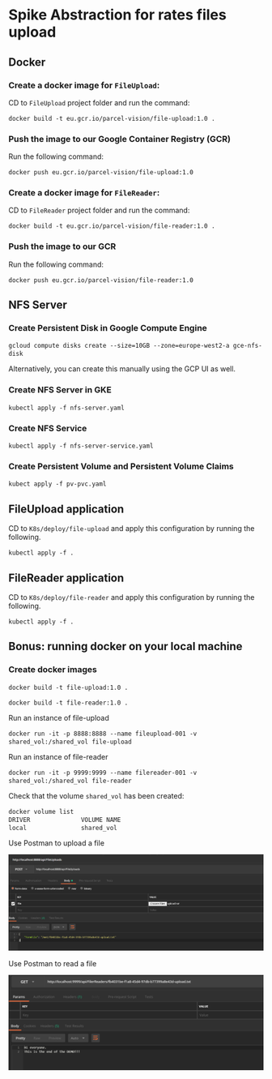 # Spike Abstraction for rates files upload

## Docker

### Create a docker image for `FileUpload`:  
CD to `FileUpload` project folder and run the command:
```
docker build -t eu.gcr.io/parcel-vision/file-upload:1.0 .
```
### Push the image to our Google Container Registry (GCR)

Run the following command: 

```
docker push eu.gcr.io/parcel-vision/file-upload:1.0
```

### Create a docker image for `FileReader`:   
CD to `FileReader` project folder and run the command:
```
docker build -t eu.gcr.io/parcel-vision/file-reader:1.0 .
```

### Push the image to our GCR

Run the following command: 
```
docker push eu.gcr.io/parcel-vision/file-reader:1.0
```

## NFS Server

### Create Persistent Disk in Google Compute Engine

```
gcloud compute disks create --size=10GB --zone=europe-west2-a gce-nfs-disk
```
Alternatively, you can create this manually using the GCP UI as well.

### Create NFS Server in GKE

```
kubectl apply -f nfs-server.yaml
```

### Create NFS Service

```
kubectl apply -f nfs-server-service.yaml
```

### Create Persistent Volume and Persistent Volume Claims

```
kubect apply -f pv-pvc.yaml
```

## FileUpload application

CD to `K8s/deploy/file-upload` and apply this configuration by running the following.

```
kubectl apply -f .
```

## FileReader application

CD to `K8s/deploy/file-reader` and apply this configuration by running the following.

```
kubectl apply -f .
```

## Bonus: running docker on your local machine

### Create docker images
```
docker build -t file-upload:1.0 .
```
```
docker build -t file-reader:1.0 .
```

Run an instance of file-upload
```
docker run -it -p 8888:8888 --name fileupload-001 -v shared_vol:/shared_vol file-upload
```

Run an instance of file-reader
```
docker run -it -p 9999:9999 --name filereader-001 -v shared_vol:/shared_vol file-reader
```

Check that the volume `shared_vol` has been created:
```
docker volume list
DRIVER              VOLUME NAME
local               shared_vol
```

Use Postman to upload a file

![alt text](images/upload.PNG "Upload a file")

Use Postman to read a file

![alt text](images/download.PNG "Upload a file")